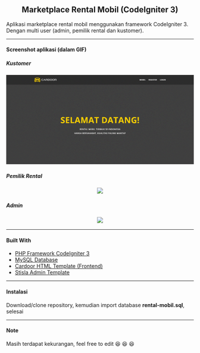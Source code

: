 <h2 align="center">Marketplace Rental Mobil (CodeIgniter 3)</h2>

Aplikasi marketplace rental mobil menggunakan framework CodeIgniter 3. Dengan multi user (admin, pemilik rental dan kustomer). 

-----

#### Screenshot aplikasi (dalam GIF)
##### Kustomer
<p align="center">
  <img src="https://raw.githubusercontent.com/arifanchan/WP2-Kel-1-19.3B.13/develop/customer.gif">
</p> 

##### Pemilik Rental
<p align="center">
  <img src="https://raw.githubusercontent.com/arifanchan/WP2-Kel-1-19.3B.13/develop/master/owner%20rental.gif">
</p>

##### Admin
<p align="center">
  <img src="https://raw.githubusercontent.com/arifanchan/WP2-Kel-1-19.3B.13/develop/master/admin.gif">
</p>

-----

#### Built With
- [PHP Framework CodeIgniter 3 ](https://codeigniter.com/ "PHP Framework CodeIgniter 3 ")
- [MySQL Database](https://www.mysql.com/ "MySQL Database")
- [Cardoor HTML Template (Frontend)](https://bootstrap4.com/cardoor-car-rental-html-template/ "Cardoor HTML Template (Frontend)")
- [Stisla Admin Template](https://getstisla.com/ "Stisla Admin Template")
-----
#### Instalasi
Download/clone repository, kemudian import database **rental-mobil.sql**, selesai

-----

#### Note
Masih terdapat kekurangan, feel free to edit 😆 😆 😆
